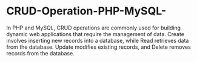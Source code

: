 # CRUD-Operation-PHP-MySQL-
In PHP and MySQL, CRUD operations are commonly used for building dynamic web applications that require the management of data. Create involves inserting new records into a database, while Read retrieves data from the database. Update modifies existing records, and Delete removes records from the database.
